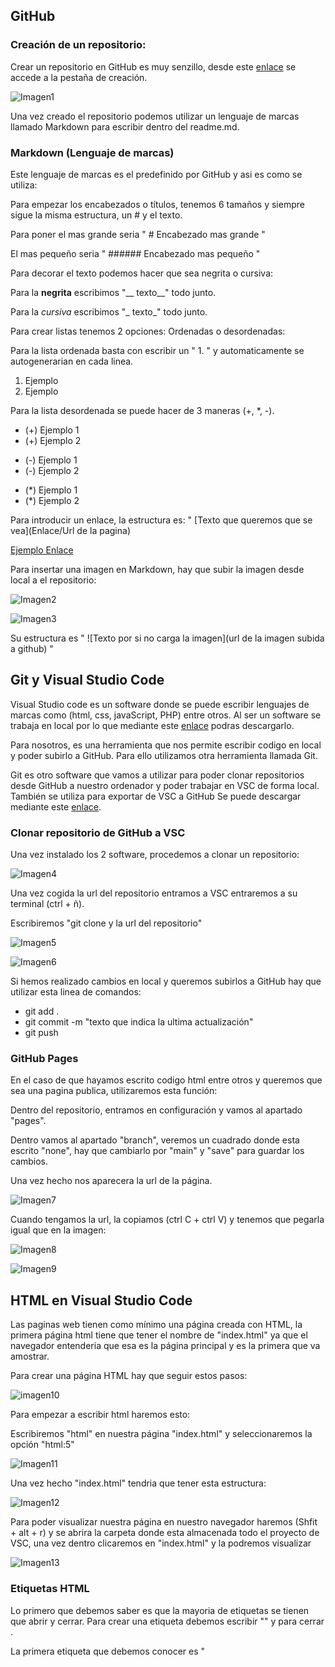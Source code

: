
## GitHub

### Creación de un repositorio:
Crear un repositorio en GitHub es muy senzillo, desde este [enlace](https://github.com/new) se accede a la pestaña de creación.

![Imagen1](https://github.com/ChristianMonrabal/Documentacion_MP4_UF1_MonrabalDonisChristian/blob/main/1.png?raw=true)

Una vez creado el repositorio podemos utilizar un lenguaje de marcas llamado Markdown para escribir dentro del readme.md.

### Markdown (Lenguaje de marcas)
Este lenguaje de marcas es el predefinido por GitHub y asi es como se utiliza:

Para empezar los encabezados o títulos, tenemos 6 tamaños y siempre sigue la misma estructura, un # y el texto.

Para poner el mas grande seria " # Encabezado mas grande "

El mas pequeño seria " ###### Encabezado mas pequeño "

Para decorar el texto podemos hacer que sea negrita o cursiva:

Para la __negrita__ escribimos "__ texto__" todo junto.

Para la _cursiva_ escribimos "_ texto_" todo junto.

Para crear listas tenemos 2 opciones: Ordenadas o desordenadas:

Para la lista ordenada basta con escribir un " 1. " y automaticamente se autogenerarian en cada linea.
1. Ejemplo 
2. Ejemplo 

Para la lista desordenada se puede hacer de 3 maneras (+, *, -).
+ (+) Ejemplo 1
+ (+) Ejemplo 2
- (-) Ejemplo 1
- (-) Ejemplo 2
* (*) Ejemplo 1
* (*) Ejemplo 2

Para introducir un enlace, la estructura es: " [Texto que queremos que se vea](Enlace/Url de la pagina)

[Ejemplo Enlace](https://github.com/ChristianMonrabal?tab=repositories)

Para insertar una imagen en Markdown, hay que subir la imagen desde local a el repositorio:

![Imagen2](https://github.com/ChristianMonrabal/Documentacion_MP4_UF1_MonrabalDonisChristian/blob/main/2.png?raw=true)

![Imagen3](https://github.com/ChristianMonrabal/Documentacion_MP4_UF1_MonrabalDonisChristian/blob/main/3.png?raw=true)

Su estructura es " ![Texto por si no carga la imagen](url de la imagen subida a github) "

## Git y Visual Studio Code

Visual Studio code es un software donde se puede escribir lenguajes de marcas como (html, css, javaScript, PHP) entre otros. Al ser un software se trabaja en local por lo que mediante este [enlace](https://code.visualstudio.com/download) podras descargarlo.

Para nosotros, es una herramienta que nos permite escribir codigo en local y poder subirlo a GitHub. Para ello utilizamos otra herramienta llamada Git.

Git es otro software que vamos a utilizar para poder clonar repositorios desde GitHub a nuestro ordenador y poder trabajar en VSC de forma local. También se utiliza para exportar de VSC a GitHub Se puede descargar mediante este [enlace](https://git-scm.com/downloads).

### Clonar repositorio de GitHub a VSC

Una vez instalado los 2 software, procedemos a clonar un repositorio:

![Imagen4](https://github.com/ChristianMonrabal/Documentacion_MP4_UF1_MonrabalDonisChristian/blob/main/4.png?raw=true)

Una vez cogida la url del repositorio entramos a VSC entraremos a su terminal (ctrl + ñ).

Escribiremos "git clone y la url del repositorio"

![Imagen5](https://github.com/ChristianMonrabal/Documentacion_MP4_UF1_MonrabalDonisChristian/blob/main/5.png?raw=true)

![Imagen6](https://github.com/ChristianMonrabal/Documentacion_MP4_UF1_MonrabalDonisChristian/blob/main/6.png?raw=true)

Si hemos realizado cambios en local y queremos subirlos a GitHub hay que utilizar esta linea de comandos:
- git add .
- git commit -m "texto que indica la ultima actualización"
- git push

### GitHub Pages
En el caso de que hayamos escrito codigo html entre otros y queremos que sea una pagina publica, utilizaremos esta función:

Dentro del repositorio, entramos en configuración y vamos al apartado "pages".

Dentro vamos al apartado "branch", veremos un cuadrado donde esta escrito "none", hay que cambiarlo por "main" y "save" para guardar los cambios.

Una vez hecho nos aparecera la url de la página.

![Imagen7](https://github.com/ChristianMonrabal/Documentacion_MP4_UF1_MonrabalDonisChristian/blob/main/7.png?raw=true)

Cuando tengamos la url, la copiamos (ctrl C + ctrl V) y tenemos que pegarla igual que en la imagen:

![Imagen8](https://github.com/ChristianMonrabal/Documentacion_MP4_UF1_MonrabalDonisChristian/blob/main/8.png?raw=true)

![Imagen9](https://github.com/ChristianMonrabal/Documentacion_MP4_UF1_MonrabalDonisChristian/blob/main/9.png?raw=true)

## HTML en Visual Studio Code

Las paginas web tienen como mínimo una página creada con HTML, la primera página html tiene que tener el nombre de "index.html" ya que el navegador entenderia que esa es la página principal y es la primera que va amostrar.

Para crear una página HTML hay que seguir estos pasos:

![imagen10](https://github.com/ChristianMonrabal/Documentacion_MP4_UF1_MonrabalDonisChristian/blob/main/10.png?raw=true)

Para empezar a escribir html haremos esto:

Escribiremos "html" en nuestra página "index.html" y seleccionaremos la opción "html:5"

![Imagen11](https://github.com/ChristianMonrabal/Documentacion_MP4_UF1_MonrabalDonisChristian/blob/main/11.png?raw=true)

Una vez hecho "index.html" tendria que tener esta estructura:

![Imagen12](https://github.com/ChristianMonrabal/Documentacion_MP4_UF1_MonrabalDonisChristian/blob/main/12.png?raw=true)

Para poder visualizar nuestra página en nuestro navegador haremos (Shfit + alt + r) y se abrira la carpeta donde esta almacenada todo el proyecto de VSC, una vez dentro clicaremos en "index.html" y la podremos visualizar

![Imagen13](https://github.com/ChristianMonrabal/Documentacion_MP4_UF1_MonrabalDonisChristian/blob/main/13.png?raw=true)

### Etiquetas HTML
Lo primero que debemos saber es que la mayoria de etiquetas se tienen que abrir y cerrar. Para crear una etiqueta debemos escribir "<etiqueta>" y para cerrar </etiqueta>.

La primera etiqueta que debemos conocer es "<title>", se utiliza para el titulo de cada página en el navegador:

![Imagen14](https://github.com/ChristianMonrabal/Documentacion_MP4_UF1_MonrabalDonisChristian/blob/main/14.png?raw=true)
  
![Imagen15](https://github.com/ChristianMonrabal/Documentacion_MP4_UF1_MonrabalDonisChristian/blob/main/15.png?raw=true)
  
La siguiente es <link:favicon>, se utiliza para poner un icono en la página, para ello crearemos una carpeta llamada "img", donde guardaremos todas las iamgenes que queramos guardar:
  
![Imagen16](https://github.com/ChristianMonrabal/Documentacion_MP4_UF1_MonrabalDonisChristian/blob/main/16.png?raw=true)
  
Una vez hecho, descargaremos una imagen (cualquiera) y la meteremos en la carpeta "img" desde el explorador de archivos:

![Imagen17](https://github.com/ChristianMonrabal/Documentacion_MP4_UF1_MonrabalDonisChristian/blob/main/17.png?raw=true)
  
Utilizaremos la etiqueta "<link:favicon>" justo debajo de "<title>", esta es la estructura:
  
![Imagen18](https://github.com/ChristianMonrabal/Documentacion_MP4_UF1_MonrabalDonisChristian/blob/main/18.png?raw=true)

![Imagen19](https://github.com/ChristianMonrabal/Documentacion_MP4_UF1_MonrabalDonisChristian/blob/main/19.png?raw=true)




